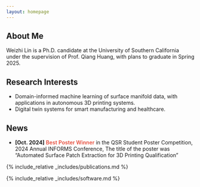 ```yaml
---
layout: homepage
---
```


## About Me

Weizhi Lin is a Ph.D. candidate at the University of Southern California under the supervision of Prof. Qiang Huang, with plans to graduate in Spring 2025. 


## Research Interests

- Domain-informed machine learning of surface manifold data, with applications in autonomous 3D printing systems.
- Digital twin systems for smart manufacturing and healthcare. 

## News

- **[Oct. 2024]** <strong style="color:#e74d3c; font-weight:600">Best Poster Winner</strong> in the QSR Student Poster Competition, 2024 Annual INFORMS Conference, The title of the poster was “Automated Surface Patch Extraction for 3D Printing Qualification”


{% include_relative _includes/publications.md %}

{% include_relative _includes/software.md %}
